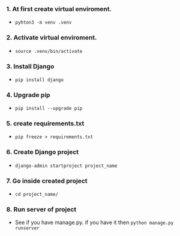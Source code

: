 ### 1. At first create virtual enviroment.

- `pyhton3 -m venv .venv`

### 2. Activate virtual enviroment.

- `source .venv/bin/activate`

### 3. Install Django

- `pip install django`

### 4. Upgrade pip

- `pip install --upgrade pip`

### 5. create requirements.txt

- `pip freeze > requirements.txt`

### 6. Create Django project

- `django-admin startproject project_name`

### 7. Go inside created project

- `cd project_name/`

### 8. Run server of project

- See if you have manage.py. if you have it then `python manage.py runserver`


